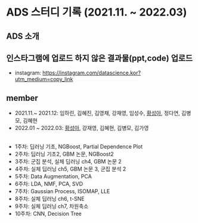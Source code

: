 # ADS 스터디 기록 (2021.11. ~ 2022.03)

## ADS 소개

## 인스타그램에 업로드 하지 않은 결과물(ppt,code) 업로드
 * instagram: https://instagram.com/datascience.kor?utm_medium=copy_link

## member
- 2021.11.~ 2021.12: 임하린, 김혜진, 김영채, 강재영, 임성수, [황성아](https://github.com/SungaHwang), 정다연, 김병모, 김혜현
- 2022.01 ~ 2022.03: [황성아](https://github.com/SungaHwang), 강재영, 김혜현, 김병모, 김가영
## 
- 1주차: 딥러닝 기초, NGBoost, Partial Dependence Plot
- 2주차: 딥러닝 기초2, GBM 논문, NGBoost2
- 3주차: 군집 분석, 실체 딥러닝 ch4, GBM 논문 2
- 4주차: 실체 딥러닝 ch5, GBM 논문 3, 군집 분석 2
- 5주차: Data Augmentation, PCA
- 6주차: LDA, NMF, PCA, SVD
- 7주차: Gaussian Process, ISOMAP, LLE
- 8주차: 실체 딥러닝 ch6, t-SNE
- 9주차: 실체 딥러닝 ch7, 차원축소 
- 10주차: CNN, Decision Tree

